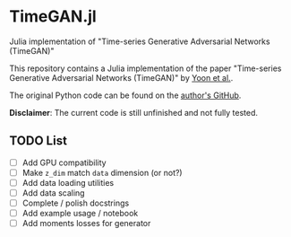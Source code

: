# TimeGAN.jl
Julia implementation of "Time-series Generative Adversarial Networks (TimeGAN)"

This repository contains a Julia implementation of the paper "Time-series Generative Adversarial Networks (TimeGAN)" by [Yoon et al.](https://proceedings.neurips.cc/paper/2019/file/c9efe5f26cd17ba6216bbe2a7d26d490-Paper.pdf).

The original Python code can be found on the [author's GitHub](https://github.com/jsyoon0823/TimeGAN).

**Disclaimer**: The current code is still unfinished and not fully tested.

## TODO List
- [ ] Add GPU compatibility
- [ ] Make `z_dim` match `data` dimension (or not?)
- [ ] Add data loading utilities
- [ ] Add data scaling
- [ ] Complete / polish docstrings
- [ ] Add example usage / notebook
- [ ] Add moments losses for generator